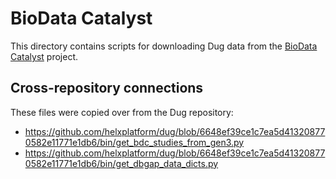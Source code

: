 # BioData Catalyst

This directory contains scripts for downloading Dug data from the
[BioData Catalyst](https://biodatacatalyst.nhlbi.nih.gov/) project.

## Cross-repository connections

These files were copied over from the Dug repository:
* https://github.com/helxplatform/dug/blob/6648ef39ce1c7ea5d413208770582e11771e1db6/bin/get_bdc_studies_from_gen3.py <!-- markdownlint-disable-line no-bare-urls -->
* https://github.com/helxplatform/dug/blob/6648ef39ce1c7ea5d413208770582e11771e1db6/bin/get_dbgap_data_dicts.py <!-- markdownlint-disable-line no-bare-urls -->
